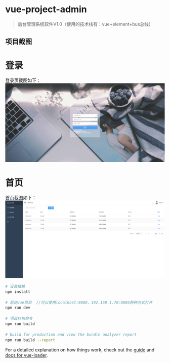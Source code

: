 # vue-project-admin

> 后台管理系统软件V1.0（使用的技术栈有：vue+element+bus总线）

## 项目截图

# 登录

登录页截图如下：
![image](https://github.com/mrslancheng/vue-image/blob/master/login4.jpg) 

# 首页

首页截图如下：
![image](https://github.com/mrslancheng/vue-image/blob/master/index2.png)


``` bash
# 安装依赖
npm install

# 启动vue项目  //可以使用localhost:8080、192.168.1.70:8080两种方式打开
npm run dev

# 项目打包命令
npm run build

# build for production and view the bundle analyzer report
npm run build --report
```

For a detailed explanation on how things work, check out the [guide](http://vuejs-templates.github.io/webpack/) and [docs for vue-loader](http://vuejs.github.io/vue-loader).
